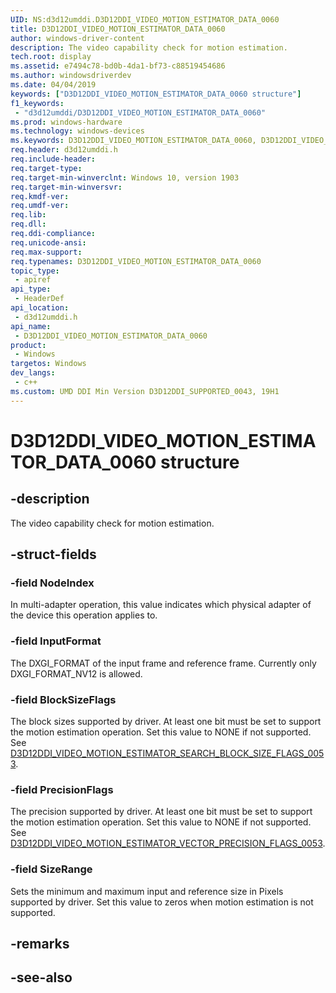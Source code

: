 ```yaml
---
UID: NS:d3d12umddi.D3D12DDI_VIDEO_MOTION_ESTIMATOR_DATA_0060
title: D3D12DDI_VIDEO_MOTION_ESTIMATOR_DATA_0060
author: windows-driver-content
description: The video capability check for motion estimation.
tech.root: display
ms.assetid: e7494c78-bd0b-4da1-bf73-c88519454686
ms.author: windowsdriverdev
ms.date: 04/04/2019
keywords: ["D3D12DDI_VIDEO_MOTION_ESTIMATOR_DATA_0060 structure"]
f1_keywords:
 - "d3d12umddi/D3D12DDI_VIDEO_MOTION_ESTIMATOR_DATA_0060"
ms.prod: windows-hardware
ms.technology: windows-devices
ms.keywords: D3D12DDI_VIDEO_MOTION_ESTIMATOR_DATA_0060, D3D12DDI_VIDEO_MOTION_ESTIMATOR_DATA_0060, 
req.header: d3d12umddi.h
req.include-header:
req.target-type:
req.target-min-winverclnt: Windows 10, version 1903
req.target-min-winversvr:
req.kmdf-ver:
req.umdf-ver:
req.lib:
req.dll:
req.ddi-compliance:
req.unicode-ansi:
req.max-support:
req.typenames: D3D12DDI_VIDEO_MOTION_ESTIMATOR_DATA_0060
topic_type: 
 - apiref
api_type: 
 - HeaderDef
api_location: 
 - d3d12umddi.h
api_name: 
 - D3D12DDI_VIDEO_MOTION_ESTIMATOR_DATA_0060
product: 
 - Windows
targetos: Windows
dev_langs:
 - c++
ms.custom: UMD DDI Min Version D3D12DDI_SUPPORTED_0043, 19H1
---
```


# D3D12DDI_VIDEO_MOTION_ESTIMATOR_DATA_0060 structure

## -description

The video capability check for motion estimation.

## -struct-fields

### -field NodeIndex

In multi-adapter operation, this value indicates which physical adapter of the device this operation applies to.

### -field InputFormat

The DXGI_FORMAT of the input frame and reference frame. Currently only DXGI_FORMAT_NV12 is allowed.

### -field BlockSizeFlags

The block sizes supported by driver. At least one bit must be set to support the motion estimation operation. Set this value to NONE if not supported. See [D3D12DDI_VIDEO_MOTION_ESTIMATOR_SEARCH_BLOCK_SIZE_FLAGS_0053](ne-d3d12umddi-d3d12ddi_video_motion_estimator_search_block_size_flags_0053.md).

### -field PrecisionFlags

The precision supported by driver. At least one bit must be set to support the motion estimation operation. Set this value to NONE if not supported. See [D3D12DDI_VIDEO_MOTION_ESTIMATOR_VECTOR_PRECISION_FLAGS_0053](ne-d3d12umddi-d3d12ddi_video_motion_estimator_vector_precision_flags_0053.md).

### -field SizeRange
 
Sets the minimum and maximum input and reference size in Pixels supported by driver. Set this value to zeros when motion estimation is not supported.

## -remarks

## -see-also
